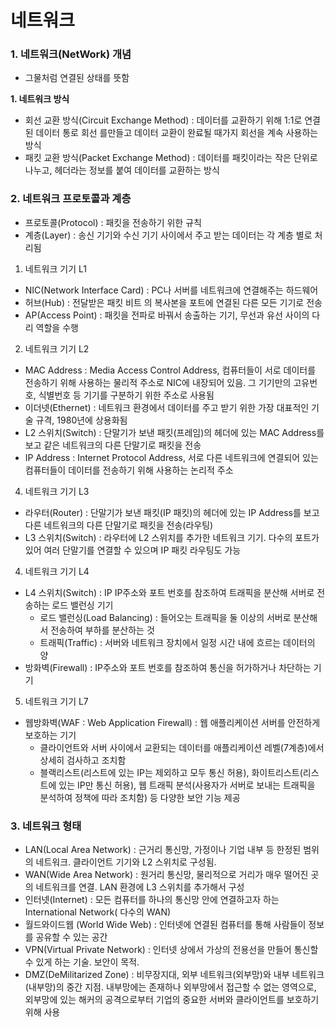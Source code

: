 # 네트워크

### 1. 네트워크(NetWork) 개념
* 그물처럼 연결된 상태를 뜻함

**1. 네트워크 방식**
* 회선 교환 방식(Circuit Exchange Method) : 데이터를 교환하기 위해 1:1로 연결된 데이터 통로 회선 를만들고 데이터 교환이 완료될 때가지 회선을 계속 사용하는 방식
* 패킷 교환 방식(Packet Exchange Method) : 데이터를 패킷이라는 작은 단위로 나누고, 헤더라는 정보를 붙여 데이터를 교환하는 방식


### 2. 네트워크 프로토콜과 계층
* 프로토콜(Protocol) : 패킷을 전송하기 위한 규칙
* 계층(Layer) : 송신 기기와 수신 기기 사이에서 주고 받는 데이터는 각 계층 별로 처리됨

1. 네트워크 기기 L1
 - NIC(Network Interface Card) : PC나 서버를 네트워크에 연결해주는 하드웨어
 - 허브(Hub) : 전달받은 패킷 비트 의 복사본을 포트에 연결된 다른 모든 기기로 전송
 - AP(Access Point) : 패킷을 전파로 바꿔서 송출하는 기기, 무선과 유선 사이의 다리 역할을 수행

 2. 네트워크 기기 L2
 - MAC Address : Media Access Control Address, 컴퓨터들이 서로 데이터를 전송하기 위해 사용하는 물리적 주소로 NIC에 내장되어 있음. 그 기기만의 고유번호, 식별번호 등 기기를 구분하기 위한 주소로 사용됨
 - 이더넷(Ethernet) : 네트워크 환경에서 데이터를 주고 받기 위한 가장 대표적인 기술 규격, 1980년에 상용화됨
 - L2 스위치(Switch) : 단말기가 보낸 패킷(프레임)의 헤더에 있는 MAC Address를 보고 같은 네트워크의 다른 단말기로 패킷을 전송
 - IP Address : Internet Protocol Address, 서로 다른 네트워크에 연결되어 있는 컴퓨터들이 데이터를 전송하기 위해 사용하는 논리적 주소

 4. 네트워크 기기 L3
 - 라우터(Router) : 단말기가 보낸 패킷(IP 패킷)의 헤더에 있는 IP Address를 보고 다른 네트워크의 다른 단말기로 패킷을 전송(라우팅)
 - L3 스위치(Switch) : 라우터에 L2 스위치를 추가한 네트워크 기기. 다수의 포트가 있어 여러 단말기를 연결할 수 있으며 IP 패킷 라우팅도 가능

 4. 네트워크 기기 L4
 - L4 스위치(Switch) : IP IP주소와 포트 번호를 참조하여 트래픽을 분산해 서버로 전송하는 로드 밸런싱 기기
     - 로드 밸런싱(Load Balancing) : 들어오는 트래픽을 둘 이상의 서버로 분산해서 전송하여 부하를 분산하는 것
     - 트래픽(Traffic) : 서버와 네트워크 장치에서 일정 시간 내에 흐르는 데이터의 양
 - 방화벽(Firewall) : IP주소와 포트 번호를 참조하여 통신을 허가하거나 차단하는 기기

 5. 네트워크 기기 L7
 - 웹방화벽(WAF : Web Application Firewall) : 웹 애플리케이션 서버를 안전하게 보호하는 기기
    - 클라이언트와 서버 사이에서 교환되는 데이터를 애플리케이션 레벨(7계층)에서 상세히 검사하고 조치함
    - 블랙리스트(리스트에 있는 IP는 제외하고 모두 통신 허용), 화이트리스트(리스트에 있는 IP만 통신 허용), 웹 트래픽 분석(사용자가 서버로 보내는 트래픽을 분석하여 정책에 따라 조치함) 등 다양한 보안 기능 제공

### 3. 네트워크 형태
* LAN(Local Area Network) : 근거리 통신망, 가정이나 기업 내부 등 한정된 범위의 네트워크. 클라이언트 기기와 L2 스위치로 구성됨.
* WAN(Wide Area Network) : 원거리 통신망, 물리적으로 거리가 매우 떨어진 곳의 네트워크를 연결. LAN 환경에 L3 스위치를 추가해서 구성
* 인터넷(Internet) : 모든 컴퓨터를 하나의 통신망 안에 연결하고자 하는 International Network( 다수의 WAN)
* 월드와이드웹 (World Wide Web) : 인터넷에 연결된 컴퓨터를 통해 사람들이 정보를 공유할 수 있는 공간
* VPN(Virtual Private Network) : 인터넷 상에서 가상의 전용선을 만들어 통신할 수 있게 하는 기술. 보안이 목적.
* DMZ(DeMilitarized Zone) : 비무장지대, 외부 네트워크(외부망)와 내부 네트워크(내부망)의 중간 지점. 내부망에는 존재하나 외부망에서 접근할 수 없는 영역으로, 외부망에 있는 해커의 공격으로부터 기업의 중요한 서버와 클라이언트를 보호하기 위해 사용

